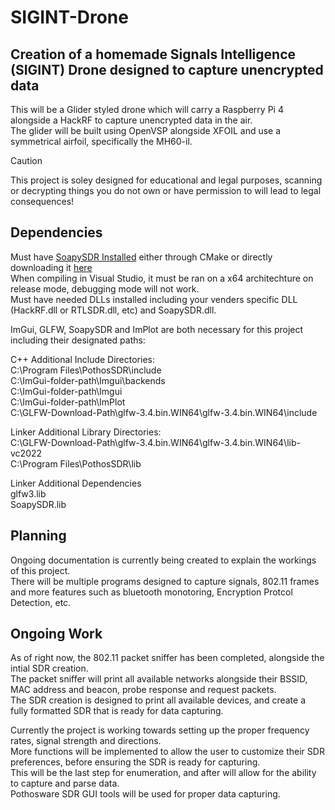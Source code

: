 # SIGINT-Drone
## Creation of a homemade Signals Intelligence (SIGINT) Drone designed to capture unencrypted data

This will be a Glider styled drone which will carry a Raspberry Pi 4 alongside a HackRF to capture unencrypted data in the air.  
The glider will be built using OpenVSP alongside XFOIL and use a symmetrical airfoil, specifically the MH60-il.  

> [!CAUTION]  
> This project is soley designed for educational and legal purposes, scanning or decrypting things you do not own or have permission to will lead to legal consequences!

## Dependencies

Must have [SoapySDR Installed](https://github.com/pothosware/SoapySDR) either through CMake or directly downloading it [here](https://downloads.myriadrf.org/builds/PothosSDR/)  
When compiling in Visual Studio, it must be ran on a x64 architechture on release mode, debugging mode will not work.  
Must have needed DLLs installed including your venders specific DLL (HackRF.dll or RTLSDR.dll, etc) and SoapySDR.dll.


ImGui, GLFW, SoapySDR and ImPlot are both necessary for this project including their designated paths:

C++ Additional Include Directories:  
 C:\Program Files\PothosSDR\include  
C:\ImGui-folder-path\Imgui\backends  
C:\ImGui-folder-path\Imgui  
C:\ImGui-folder-path\ImPlot  
C:\GLFW-Download-Path\glfw-3.4.bin.WIN64\glfw-3.4.bin.WIN64\include

Linker Additional Library Directories:  
C:\GLFW-Download-Path\glfw-3.4.bin.WIN64\glfw-3.4.bin.WIN64\lib-vc2022  
C:\Program Files\PothosSDR\lib

Linker Additional Dependencies  
glfw3.lib  
SoapySDR.lib

## Planning

Ongoing documentation is currently being created to explain the workings of this project.  
There will be multiple programs designed to capture signals, 802.11 frames and more features such as bluetooth monotoring, Encryption Protcol Detection, etc.

## Ongoing Work

As of right now, the 802.11 packet sniffer has been completed, alongside the intial SDR creation.  
The packet sniffer will print all available networks alongside their BSSID, MAC address and beacon, probe response and request packets.  
The SDR creation is designed to print all available devices, and create a fully formatted SDR that is ready for data capturing.

Currently the project is working towards setting up the proper frequency rates, signal strength and directions.  
More functions will be implemented to allow the user to customize their SDR preferences, before ensuring the SDR is ready for capturing.  
This will be the last step for enumeration, and after will allow for the ability to capture and parse data.  
Pothosware SDR GUI tools will be used for proper data capturing.  
